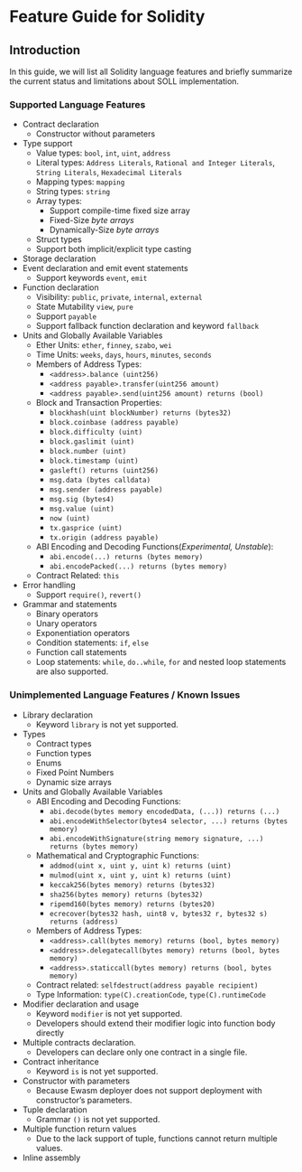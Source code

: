 [//]: # (SPDX-License-Identifier: Apache-2.0 WITH LLVM-exception)
# Feature Guide for Solidity

## Introduction

In this guide, we will list all Solidity language features and briefly summarize the current status and limitations about SOLL implementation.

### Supported Language Features

- Contract declaration
  - Constructor without parameters
- Type support
  - Value types: `bool`, `int`, `uint`, `address`
  - Literal types: `Address Literals`, `Rational and Integer Literals`, `String Literals`, `Hexadecimal Literals`
  - Mapping types: `mapping`
  - String types: `string`
  - Array types:
    - Support compile-time fixed size array
    - Fixed-Size *byte arrays*
    - Dynamically-Size *byte arrays*
  - Struct types
  - Support both implicit/explicit type casting
- Storage declaration
- Event declaration and emit event statements
  - Support keywords `event`, `emit`
- Function declaration
  - Visibility: `public`, `private`, `internal`, `external`
  - State Mutability `view`, `pure`
  - Support `payable`
  - Support fallback function declaration and keyword `fallback`
- Units and Globally Available Variables
  - Ether Units: `ether`, `finney`, `szabo`, `wei`
  - Time Units: `weeks`, `days`, `hours`, `minutes`, `seconds`
  - Members of Address Types:
    - `<address>.balance (uint256)`
    - `<address payable>.transfer(uint256 amount)`
    - `<address payable>.send(uint256 amount) returns (bool)`
  - Block and Transaction Properties:
    - `blockhash(uint blockNumber) returns (bytes32)`
    - `block.coinbase (address payable)`
    - `block.difficulty (uint)`
    - `block.gaslimit (uint)`
    - `block.number (uint)`
    - `block.timestamp (uint)`
    - `gasleft() returns (uint256)`
    - `msg.data (bytes calldata)`
    - `msg.sender (address payable)`
    - `msg.sig (bytes4)`
    - `msg.value (uint)`
    - `now (uint)`
    - `tx.gasprice (uint)`
    - `tx.origin (address payable)`
  - ABI Encoding and Decoding Functions(*Experimental, Unstable*):
    - `abi.encode(...) returns (bytes memory)`
    - `abi.encodePacked(...) returns (bytes memory)`
  - Contract Related: `this`
- Error handling
  - Support `require()`, `revert()`
- Grammar and statements
  - Binary operators
  - Unary operators
  - Exponentiation operators
  - Condition statements: `if`, `else`
  - Function call statements
  - Loop statements: `while`, `do..while`, `for` and nested loop statements are also supported.

### Unimplemented Language Features / Known Issues

- Library declaration
  - Keyword `library` is not yet supported.
- Types
  - Contract types
  - Function types
  - Enums
  - Fixed Point Numbers
  - Dynamic size arrays
- Units and Globally Available Variables
  - ABI Encoding and Decoding Functions:
    - `abi.decode(bytes memory encodedData, (...)) returns (...)`
    - `abi.encodeWithSelector(bytes4 selector, ...) returns (bytes memory)`
    - `abi.encodeWithSignature(string memory signature, ...) returns (bytes memory)`
  - Mathematical and Cryptographic Functions:
    - `addmod(uint x, uint y, uint k) returns (uint)`
    - `mulmod(uint x, uint y, uint k) returns (uint)`
    - `keccak256(bytes memory) returns (bytes32)`
    - `sha256(bytes memory) returns (bytes32)`
    - `ripemd160(bytes memory) returns (bytes20)`
    - `ecrecover(bytes32 hash, uint8 v, bytes32 r, bytes32 s) returns (address)`
  - Members of Address Types:
    - `<address>.call(bytes memory) returns (bool, bytes memory)`
    - `<address>.delegatecall(bytes memory) returns (bool, bytes memory)`
    - `<address>.staticcall(bytes memory) returns (bool, bytes memory)`
  - Contract related: `selfdestruct(address payable recipient)`
  - Type Information: `type(C).creationCode`, `type(C).runtimeCode`
- Modifier declaration and usage
  - Keyword `modifier` is not yet supported.
  - Developers should extend their modifier logic into function body directly
- Multiple contracts declaration.
  - Developers can declare only one contract in a single file.
- Contract inheritance
  - Keyword `is` is not yet supported.
- Constructor with parameters
  - Because Ewasm deployer does not support deployment with constructor’s parameters.
- Tuple declaration
  - Grammar `()` is not yet supported.
- Multiple function return values
  - Due to the lack support of tuple, functions cannot return multiple values.
- Inline assembly

